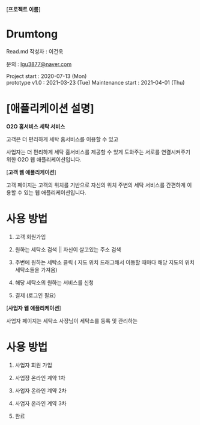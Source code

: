 [**프로젝트 이름**]
# Drumtong
Read.md 작성자 : 이건욱 

문의 : lgu3877@naver.com



Project start            : 2020-07-13 (Mon)                                                                                                              
prototype v1.0           : 2021-03-23 (Tue)
Maintenance start        : 2021-04-01 (Thu)



# [**애플리케이션 설명**]

 **O2O 홈서비스 세탁 서비스**


고객은 더 편리하게 세탁 홈서비스를 이용할 수 있고

사업자는 더 편리하게 세탁 홈서비스를 제공할 수 있게 도와주는 서로를 연결시켜주기 위한 O2O 웹 애플리케이션입니다. 



[**고객 웹 애플리케이션**]

고객 페이지는 고객의 위치를 기반으로 자신의 위치 주변의 세탁 서비스를 간편하게 이용할 수 있는 웹 애플리케이션입니다.



# 사용 방법

1. 고객 회원가입

2. 원하는 세탁소 검색 || 자신이 살고있는 주소 검색

3. 주변에 원하는 세탁소 클릭 ( 지도 위치 드래그해서 이동할 때마다 해당 지도의 위치 세탁소들을 가져옴)

4. 해당 세탁소의 원하는 서비스를 신청

5. 결제 (로그인 필요)




[**사업자 웹 애플리케이션**]

사업자 페이지는 세탁소 사장님이 세탁소를 등록 및 관리하는 


# 사용 방법

1. 사업자 회원 가입

2. 사업장 온라인 계약 1차

3. 사업자 온라인 계약 2차

3. 사업자 온라인 계약 3차

4. 완료 
